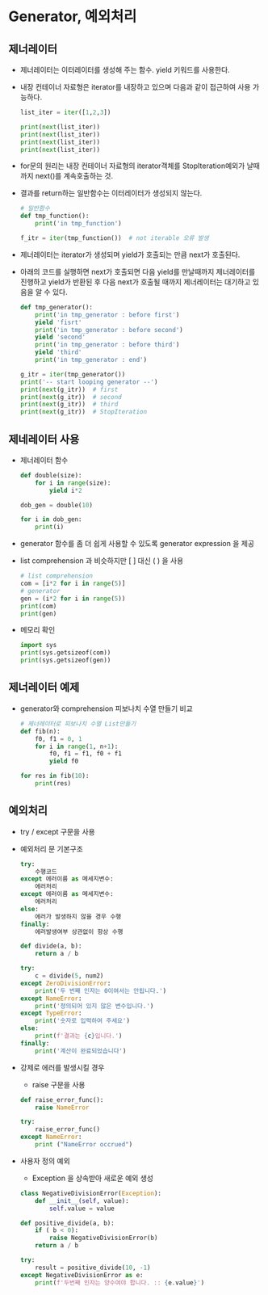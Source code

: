 # Generator, 예외처리

## 제너레이터

- 제너레이터는 이터레이터를 생성해 주는 함수. yield 키워드를 사용한다.
- 내장 컨테이너 자료형은 iterator를 내장하고 있으며 다음과 같이 접근하여 사용 가능하다.
  
  ``` python
  list_iter = iter([1,2,3])

  print(next(list_iter))
  print(next(list_iter))
  print(next(list_iter))
  print(next(list_iter))
  ```

- for문의 원리는 내장 컨테이너 자료형의 iterator객체를 StopIteration예외가 날때까지 next()를 계속호출하는 것.
- 결과를 return하는 일반함수는 이터레이터가 생성되지 않는다.

  ``` python
  # 일반함수
  def tmp_function():
      print('in tmp_function')

  f_itr = iter(tmp_function())  # not iterable 오류 발생
  ```

- 제너레이터는 iterator가 생성되며 yield가 호출되는 만큼 next가 호출된다.
- 아래의 코드를 실행하면 next가 호출되면 다음 yield를 만날때까지 제너레이터를 진행하고 yield가 반환된 후 다음 next가 호출될 때까지 제너레이터는 대기하고 있음을 알 수 있다.

  ``` python
  def tmp_generator():
      print('in tmp_generator : before first')
      yield 'fisrt'
      print('in tmp_generator : before second')
      yield 'second'
      print('in tmp_generator : before third')
      yield 'third'
      print('in tmp_generator : end')
  
  g_itr = iter(tmp_generator())
  print('-- start looping generator --')
  print(next(g_itr))  # first
  print(next(g_itr))  # second
  print(next(g_itr))  # third
  print(next(g_itr))  # StopIteration
  ```

## 제네레이터 사용

- 제너레이터 함수

  ``` python
  def double(size):
      for i in range(size):
          yield i*2

  dob_gen = double(10)
  
  for i in dob_gen:
      print(i)
  ```

- generator 함수를 좀 더 쉽게 사용할 수 있도록 generator expression 을 제공
- list comprehension 과 비슷하지만 [ ] 대신 ( ) 을 사용

  ```python
  # list comprehension
  com = [i*2 for i in range(5)]
  # generator
  gen = (i*2 for i in range(5))
  print(com)
  print(gen)
  ```

- 메모리 확인

  ```python
  import sys
  print(sys.getsizeof(com))
  print(sys.getsizeof(gen))
  ```

## 제너레이터 예제

- generator와 comprehension 피보나치 수열 만들기 비교

  ``` python
  # 제너레이터로 피보나치 수열 List만들기
  def fib(n):
      f0, f1 = 0, 1
      for i in range(1, n+1):
          f0, f1 = f1, f0 + f1
          yield f0

  for res in fib(10):
      print(res)
  ```

## 예외처리

- try / except 구문을 사용
- 예외처리 문 기본구조

  ```python
  try:
      수행코드
  except 에러이름 as 메세지변수:
      에러처리
  except 에러이름 as 메세지변수:
      에러처리
  else:
      에러가 발생하지 않을 경우 수행
  finally:
      에러발생여부 상관없이 항상 수행
  ```

  ```python
  def divide(a, b):
      return a / b

  try:
      c = divide(5, num2)
  except ZeroDivisionError:
      print('두 번째 인자는 0이여서는 안됩니다.')
  except NameError:
      print('정의되어 있지 않은 변수입니다.')
  except TypeError:
      print('숫자로 입력하여 주세요')
  else:
      print(f'결과는 {c}입니다.')
  finally:
      print('계산이 완료되었습니다')
  ```

- 강제로 에러를 발생시킬 경우
  - raise 구문을 사용

  ```python
  def raise_error_func():
      raise NameError

  try:
      raise_error_func()
  except NameError:
      print ("NameError occrued")
  ```

- 사용자 정의 예외
  - Exception 을 상속받아 새로운 예외 생성

  ```python
  class NegativeDivisionError(Exception):
      def __init__(self, value):
          self.value = value

  def positive_divide(a, b):
      if ( b < 0):
          raise NegativeDivisionError(b)
      return a / b

  try:
      result = positive_divide(10, -1)
  except NegativeDivisionError as e:
      print(f'두번째 인자는 양수여야 합니다. :: {e.value}')
  ```